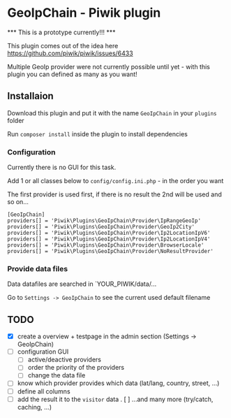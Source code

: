 # GeoIpChain - Piwik plugin

*** This is a prototype currently!!! ***

This plugin comes out of the idea here https://github.com/piwik/piwik/issues/6433

Multiple GeoIp provider were not currently possible until yet - with this plugin you can defined as many as you want!

## Installaion
Download this plugin and put it with the name `GeoIpChain` in your `plugins` folder

Run `composer install` inside the plugin to install dependencies

### Configuration

Currently there is no GUI for this task.

Add 1 or all classes below to `config/config.ini.php` - in the order you want

The first provider is used first, if there is no result the 2nd will be used and so on...

```
[GeoIpChain]
providers[] = 'Piwik\Plugins\GeoIpChain\Provider\IpRangeGeoIp'
providers[] = 'Piwik\Plugins\GeoIpChain\Provider\GeoIp2City'
providers[] = 'Piwik\Plugins\GeoIpChain\Provider\Ip2LocationIpV6'
providers[] = 'Piwik\Plugins\GeoIpChain\Provider\Ip2LocationIpV4'
providers[] = 'Piwik\Plugins\GeoIpChain\Provider\BrowserLocale'
providers[] = 'Piwik\Plugins\GeoIpChain\Provider\NoResultProvider'
```

### Provide data files

Data datafiles are searched in `YOUR_PIWIK/data/...

Go to `Settings -> GeoIpChain` to see the current used default filename

## TODO
- [x] create a overview + testpage in the admin section (Settings -> GeoIpChain)
- [ ] configuration GUI
  - [ ] active/deactive providers
  - [ ] order the priority of the providers
  - [ ] change the data file
- [ ] know which provider provides which data (lat/lang, country, street, ...)
- [ ] define all columns
- [ ] add the result it to the `visitor` data
. [ ] ...and many more (try/catch, caching, ...)
